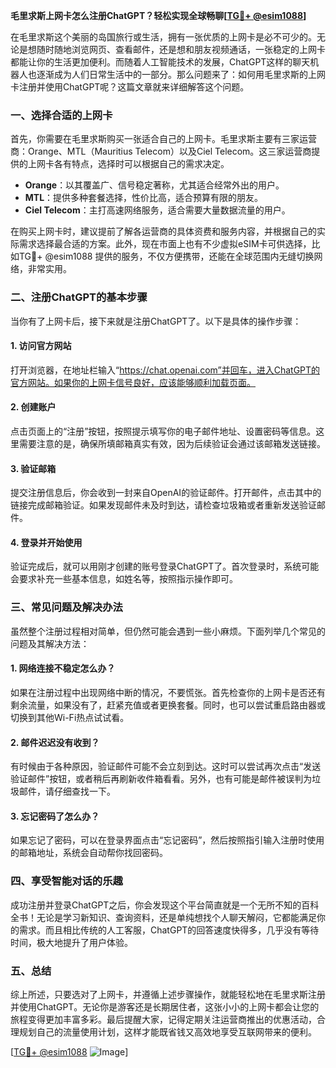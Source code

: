 **毛里求斯上网卡怎么注册ChatGPT？轻松实现全球畅聊[[TG💪+ @esim1088](https://t.me/s/esim1088)]**

在毛里求斯这个美丽的岛国旅行或生活，拥有一张优质的上网卡是必不可少的。无论是想随时随地浏览网页、查看邮件，还是想和朋友视频通话，一张稳定的上网卡都能让你的生活更加便利。而随着人工智能技术的发展，ChatGPT这样的聊天机器人也逐渐成为人们日常生活中的一部分。那么问题来了：如何用毛里求斯的上网卡注册并使用ChatGPT呢？这篇文章就来详细解答这个问题。

### 一、选择合适的上网卡

首先，你需要在毛里求斯购买一张适合自己的上网卡。毛里求斯主要有三家运营商：Orange、MTL（Mauritius Telecom）以及Ciel Telecom。这三家运营商提供的上网卡各有特点，选择时可以根据自己的需求决定。

- **Orange**：以其覆盖广、信号稳定著称，尤其适合经常外出的用户。
- **MTL**：提供多种套餐选择，性价比高，适合预算有限的朋友。
- **Ciel Telecom**：主打高速网络服务，适合需要大量数据流量的用户。

在购买上网卡时，建议提前了解各运营商的具体资费和服务内容，并根据自己的实际需求选择最合适的方案。此外，现在市面上也有不少虚拟eSIM卡可供选择，比如TG💪+ @esim1088 提供的服务，不仅方便携带，还能在全球范围内无缝切换网络，非常实用。

### 二、注册ChatGPT的基本步骤

当你有了上网卡后，接下来就是注册ChatGPT了。以下是具体的操作步骤：

#### 1. 访问官方网站

打开浏览器，在地址栏输入“https://chat.openai.com”并回车，进入ChatGPT的官方网站。如果你的上网卡信号良好，应该能够顺利加载页面。

#### 2. 创建账户

点击页面上的“注册”按钮，按照提示填写你的电子邮件地址、设置密码等信息。这里需要注意的是，确保所填邮箱真实有效，因为后续验证会通过该邮箱发送链接。

#### 3. 验证邮箱

提交注册信息后，你会收到一封来自OpenAI的验证邮件。打开邮件，点击其中的链接完成邮箱验证。如果发现邮件未及时到达，请检查垃圾箱或者重新发送验证邮件。

#### 4. 登录并开始使用

验证完成后，就可以用刚才创建的账号登录ChatGPT了。首次登录时，系统可能会要求补充一些基本信息，如姓名等，按照指示操作即可。

### 三、常见问题及解决办法

虽然整个注册过程相对简单，但仍然可能会遇到一些小麻烦。下面列举几个常见的问题及其解决方法：

#### 1. 网络连接不稳定怎么办？

如果在注册过程中出现网络中断的情况，不要慌张。首先检查你的上网卡是否还有剩余流量，如果没有了，赶紧充值或者更换套餐。同时，也可以尝试重启路由器或切换到其他Wi-Fi热点试试看。

#### 2. 邮件迟迟没有收到？

有时候由于各种原因，验证邮件可能不会立刻到达。这时可以尝试再次点击“发送验证邮件”按钮，或者稍后再刷新收件箱看看。另外，也有可能是邮件被误判为垃圾邮件，请仔细查找一下。

#### 3. 忘记密码了怎么办？

如果忘记了密码，可以在登录界面点击“忘记密码”，然后按照指引输入注册时使用的邮箱地址，系统会自动帮你找回密码。

### 四、享受智能对话的乐趣

成功注册并登录ChatGPT之后，你会发现这个平台简直就是一个无所不知的百科全书！无论是学习新知识、查询资料，还是单纯想找个人聊天解闷，它都能满足你的需求。而且相比传统的人工客服，ChatGPT的回答速度快得多，几乎没有等待时间，极大地提升了用户体验。

### 五、总结

综上所述，只要选对了上网卡，并遵循上述步骤操作，就能轻松地在毛里求斯注册并使用ChatGPT。无论你是游客还是长期居住者，这张小小的上网卡都会让您的旅程变得更加丰富多彩。最后提醒大家，记得定期关注运营商推出的优惠活动，合理规划自己的流量使用计划，这样才能既省钱又高效地享受互联网带来的便利。

[[TG💪+ @esim1088](https://t.me/s/esim1088) ![Image](https://i.postimg.cc/4NQfJmqS/Snipaste-2025-05-13-00-14-12.png)]